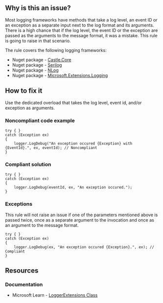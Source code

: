 ## Why is this an issue?

Most logging frameworks have methods that take a log level, an event ID or an exception as a separate input next to the log format and its
arguments. There is a high chance that if the log level, the event ID or the exception are passed as the arguments to the message format, it was a
mistake. This rule is going to raise in that scenario.

The rule covers the following logging frameworks:

-  Nuget package - [Castle.Core](https://www.nuget.org/packages/Castle.Core)
-  Nuget package - [Serilog](https://www.nuget.org/packages/Serilog)
-  Nuget package - [NLog](https://www.nuget.org/packages/NLog)
-  Nuget package - [Microsoft.Extensions.Logging](https://www.nuget.org/packages/Microsoft.Extensions.Logging)

## How to fix it

Use the dedicated overload that takes the log level, event id, and/or exception as arguments.

### Noncompliant code example

    try { }
    catch (Exception ex)
    {
        logger.LogDebug("An exception occured {Exception} with {EventId}.", ex, eventId); // Noncompliant
    }

### Compliant solution

    try { }
    catch (Exception ex)
    {
        logger.LogDebug(eventId, ex, "An exception occured.");
    }

### Exceptions

This rule will not raise an issue if one of the parameters mentioned above is passed twice, once as a separate argument to the invocation and once
as an argument to the message format.

    try { }
    catch (Exception ex)
    {
        logger.LogDebug(ex, "An exception occured {Exception}.", ex); // Compliant
    }

## Resources

### Documentation

-  Microsoft Learn - [LoggerExtensions
  Class](https://learn.microsoft.com/en-us/dotnet/api/microsoft.extensions.logging.loggerextensions)